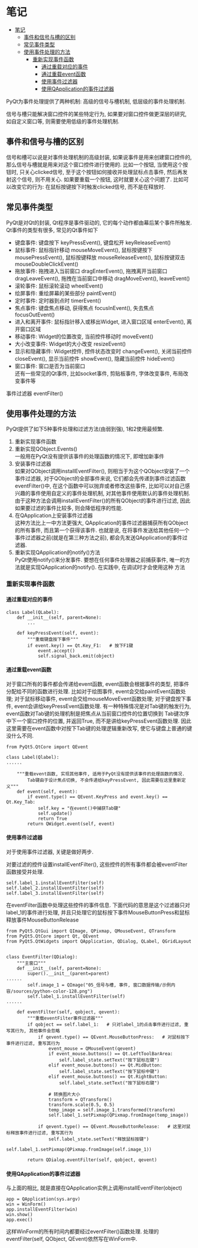 # 笔记

<!-- TOC -->

- [笔记](#笔记)
    - [事件和信号与槽的区别](#事件和信号与槽的区别)
    - [常见事件类型](#常见事件类型)
    - [使用事件处理的方法](#使用事件处理的方法)
        - [重新实现事件函数](#重新实现事件函数)
            - [通过重载对应的事件](#通过重载对应的事件)
            - [通过重载event函数](#通过重载event函数)
            - [使用事件过滤器](#使用事件过滤器)
            - [使用QApplication的事件过滤器](#使用qapplication的事件过滤器)

<!-- /TOC -->

PyQt为事件处理提供了两种机制: 高级的信号与槽机制, 低层级的事件处理机制. 

信号与槽只能解决窗口控件的某些特定行为, 如果要对窗口控件做更深层的研究, 如自定义窗口等, 则需要使用低级的事件处理机制.

## 事件和信号与槽的区别

信号和槽可以说是对事件处理机制的高级封装, 如果说事件是用来创建窗口控件的, 那么信号与槽就是用来对这个窗口控件进行使用的. 比如一个按钮, 当使用这个按钮时, 只关心clicked信号, 至于这个按钮如何接收并处理鼠标点击事件, 然后再发射这个信号, 则不用关心. 如果要重载一个按钮, 这时就要关心这个问题了. 比如可以改变它的行为: 在鼠标按键按下时触发clicked信号, 而不是在释放时.

## 常见事件类型

PyQt是对Qt的封装, Qt程序是事件驱动的, 它的每个动作都由幕后某个事件所触发. Qt事件的类型有很多, 常见的Qt事件如下

+ 键盘事件: 键盘按下 keyPressEvent(), 键盘松开 keyReleaseEvent()
+ 鼠标事件: 鼠标指针移动 mouseMoveEvent(), 鼠标按键按下 mousePressEvent(), 鼠标按键释放 mouseReleaseEvent(), 鼠标按键双击mouseDoubleClickEvent()
+ 拖放事件: 拖拽进入当前窗口 dragEnterEvent(), 拖拽离开当前窗口 dragLeaveEvent(), 拖拽在当前窗口中移动 dragMoveEvent(),  leaveEvent() 
+ 滚轮事件: 鼠标滚轮滚动 wheelEvent()
+ 绘屏事件: 重绘屏幕的某些部分 paintEvent()
+ 定时事件: 定时器到点时 timerEvent()
+ 焦点事件: 键盘焦点移动, 获得焦点 focusInEvent(), 失去焦点 focusOutEvent()
+ 进入和离开事件: 鼠标指针移入或移出Widget, 进入窗口区域 enterEvent(), 离开窗口区域
+ 移动事件: Widget的位置改变, 当前控件移动时 moveEvent()
+ 大小改变事件: Widget的大小改变 resizeEvent()
+ 显示和隐藏事件: Widget控件, 控件状态改变时 changeEvent(), 关闭当前控件 closeEvent(), 显示当前控件  showEvent(), 隐藏当前控件 hideEvent()
+ 窗口事件:  窗口是否为当前窗口  
还有一些常见的Qt事件, 比如socket事件, 剪贴板事件, 字体改变事件, 布局改变事件等

事件过滤器 eventFilter()

## 使用事件处理的方法

PyQt提供了如下5种事件处理和过滤方法(由弱到强), 1和2使用最频繁.

1. 重新实现事件函数
2. 重新实现QObject.Events()  
一般用在PyQt没有提供该事件的处理函数的情况下, 即增加新事件
3. 安装事件过滤器  
如果对QObject调用installEventFilter(), 则相当于为这个QObject安装了一个事件过滤器, 对于QObject的全部事件来说, 它们都会先传递到事件过滤函数eventFilter()中, 在这个函数中可以抛弃或者修改这些事件, 比如可以对自己感兴趣的事件使用自定义的事件处理机制, 对其他事件使用默认的事件处理机制. 由于这种方法会调用installEventFilter()的所有QObject的事件进行过滤, 因此如果要过滤的事件比较多, 则会降低程序的性能.
4. 在QApplication上安装事件过滤器  
这种方法比上一中方法更强大, QApplication的事件过滤器捕获所有QObject的所有事件, 而且第一个获得该事件. 也就是说, 在将事件发送给其他任何一个事件过滤器之前(就是在第三种方法之前), 都会先发送QApplication的事件过滤器.
5. 重新实现QApplication的notify()方法  
PyQt使用notify()来分发事件. 要想在任何事件处理器之前捕获事件, 唯一的方法就是实现QApplication的notify(). 在实践中, 在调试时才会使用这种 方法

### 重新实现事件函数

#### 通过重载对应的事件

    class Label(QLabel):
        def __init__(self, parent=None):
            ...

        def keyPressEvent(self, event):
            """重载键盘按下事件"""
            if event.key() == Qt.Key_F1:   # 按下F1键
                event.accept()
                self.signal_back.emit(object)

#### 通过重载event函数

对于窗口所有的事件都会传递给event函数, event函数会根据事件的类型, 把事件分配给不同的函数进行处理. 比如对于绘图事件, event会交给paintEvent函数处理; 对于鼠标移动事件, event会交给mouseMoveEvent函数处理; 对于键盘按下事件, event会讲给keyPressEvent函数处理. 有一种特殊情况是对Tab键的触发行为, event函数对Tab键的处理机制是把焦点从当前窗口控件的位置切换到 Tab键次序中下一个窗口控件的位置, 并返回True, 而不是讲给keyPressEvent函数处理. 因此这里需要在event函数中对按下Tab键的处理逻辑重新改写, 使它与键盘上普通的键没什么不同.

    from PyQt5.QtCore import QEvent

    class Label(Qlabel):
    ......

        """重载event函数, 实现其他事件, 适用于PyQt没有提供该事件的处理函数的情况. 
            Tab键由于设计焦点切换, 不会传递给keyPressEvent, 因此需要在这里重新定义"""
        def event(self, event):
            if event.type() == QEvent.KeyPress and event.key() == Qt.Key_Tab:
                self.key = "在event()中捕获Tab键"
                self.update()
                return True
            return QWidget.event(self, event)

#### 使用事件过滤器

对于使用事件过滤器, 关键是做好两步.

对要过滤的控件设置installEventFilter(), 这些控件的所有事件都会被eventFilter函数接受并处理.

    self.label_1.installEventFilter(self)
    self.label_2.installEventFilter(self)
    self.label_3.installEventFilter(self)

在eventFilter函数中处理这些控件的事件信息. 下面代码的意思是这个过滤器只对label_1的事件进行处理, 并且只处理它的鼠标按下事件MouseButtonPress和鼠标释放事件MouseButtonRelease

    from PyQt5.QtGui import QImage, QPixmap, QMouseEvent, QTransform
    from PyQt5.QtCore import Qt, QEvent
    from PyQt5.QtWidgets import QApplication, QDialog, QLabel, QGridLayout


    class EventFilter(QDialog):
        """主窗口"""
        def __init__(self, parent=None):
            super().__init__(parent=parent)
    ......
            self.image_1 = QImage("05_信号与槽, 事件, 窗口数据传输/示例内容/sources/python-color-128.png")
            self.label_1.installEventFilter(self)
    ......

        def eventFilter(self, qobject, qevent):
            """重载eventFilter事件过滤器"""
            if qobject == self.label_1:   # 只对label_1的点击事件进行过滤, 重写其行为, 其他事件会忽略 
                if qevent.type() == QEvent.MouseButtonPress:   # 对鼠标按下事件进行过滤, 重写其行为
                    event_mouse = QMouseEvent(qevent)
                    if event_mouse.buttons() == Qt.LeftToolBarArea:
                        self.label_state.setText("按下鼠标左键")
                    elif event_mouse.buttons() == Qt.MidButton:
                        self.label_state.setText("按下鼠标中键")
                    elif event_mouse.buttons() == Qt.RightButton:
                        self.label_state.setText("按下鼠标右键")

                    # 转换图片大小
                    transform = QTransform()
                    transform.scale(0.5, 0.5)
                    temp_image = self.image_1.transformed(transform)
                    self.label_1.setPixmap(QPixmap.fromImage(temp_image))
                
                if qevent.type() == QEvent.MouseButtonRelease:   # 这里对鼠标释放事件进行过滤, 重写其行为
                    self.label_state.setText("释放鼠标按键")
                    self.label_1.setPixmap(QPixmap.fromImage(self.image_1))

            return QDialog.eventFilter(self, qobject, qevent)

#### 使用QApplication的事件过滤器

与上面的相比, 就是直接在QApplication实例上调用installEventFilter(object)

    app = QApplication(sys.argv)
    win = WinForm()
    app.installEventFilter(win)
    win.show()
    app.exec()

这样WinForm的所有时间内都要经过eventFilter()函数处理. 处理的eventFilter(self, QObject, QEvent)依然写在WinForm中.